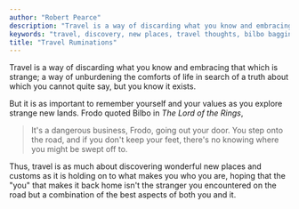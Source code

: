 ```yaml
---
author: "Robert Pearce"
description: "Travel is a way of discarding what you know and embracing that which is strange..."
keywords: "travel, discovery, new places, travel thoughts, bilbo baggins"
title: "Travel Ruminations"
---
```


Travel is a way of discarding what you know and embracing that which is strange;
a way of unburdening the comforts of life in search of a truth about which you
cannot quite say, but you know it exists.

But it is as important to remember yourself and your values as you explore
strange new lands. Frodo quoted Bilbo in _The Lord of the Rings_,

> It's a dangerous business, Frodo, going out your door.
> You step onto the road, and if you don't keep your feet,
> there's no knowing where you might be swept off to.

Thus, travel is as much about discovering wonderful new places and customs as it
is holding on to what makes you who you are, hoping that the "you" that makes it
back home isn't the stranger you encountered on the road but a combination of
the best aspects of both you and it.
